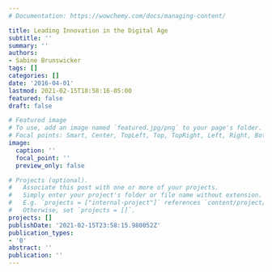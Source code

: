 ```yaml
---
# Documentation: https://wowchemy.com/docs/managing-content/

title: Leading Innovation in the Digital Age
subtitle: ''
summary: ''
authors:
- Sabine Brunswicker
tags: []
categories: []
date: '2016-04-01'
lastmod: 2021-02-15T18:58:16-05:00
featured: false
draft: false

# Featured image
# To use, add an image named `featured.jpg/png` to your page's folder.
# Focal points: Smart, Center, TopLeft, Top, TopRight, Left, Right, BottomLeft, Bottom, BottomRight.
image:
  caption: ''
  focal_point: ''
  preview_only: false

# Projects (optional).
#   Associate this post with one or more of your projects.
#   Simply enter your project's folder or file name without extension.
#   E.g. `projects = ["internal-project"]` references `content/project/deep-learning/index.md`.
#   Otherwise, set `projects = []`.
projects: []
publishDate: '2021-02-15T23:58:15.980052Z'
publication_types:
- '0'
abstract: ''
publication: ''
---
```

